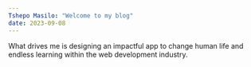 ```yaml
---
Tshepo Masilo: "Welcome to my blog"
date: 2023-09-08
---
```


What drives me is designing an impactful app to change human life and endless learning within the web development industry.
